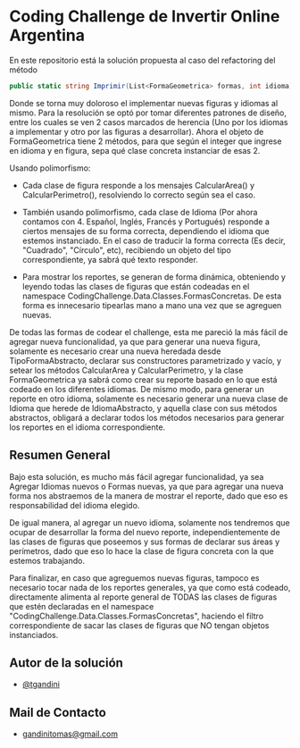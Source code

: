 # Coding Challenge de Invertir Online Argentina
En este repositorio está la solución propuesta al caso del refactoring del método 
```csharp
public static string Imprimir(List<FormaGeometrica> formas, int idioma)
```
Donde se torna muy doloroso el implementar nuevas figuras y idiomas al mismo.
Para la resolución se optó por tomar diferentes patrones de diseño, entre los cuales se ven 2 casos marcados de herencia (Uno por los idiomas a implementar y otro por las figuras a desarrollar).
Ahora el objeto de FormaGeometrica tiene 2 métodos, para que según el integer que ingrese en idioma y en figura, sepa qué clase concreta instanciar de esas 2.

Usando polimorfismo:

- Cada clase de figura responde a los mensajes CalcularArea() y CalcularPerimetro(), resolviendo lo correcto según sea el caso.

- También usando polimorfismo, cada clase de Idioma (Por ahora contamos con 4. Español, Inglés, Francés y Portugués) responde a ciertos mensajes de su forma correcta, dependiendo el idioma que estemos instanciado. En el caso de traducir la forma correcta (Es decir, "Cuadrado", "Círculo", etc), recibiendo un objeto del tipo correspondiente, ya sabrá qué texto responder.

- Para mostrar los reportes, se generan de forma dinámica, obteniendo y leyendo todas las clases de figuras que están codeadas en el namespace CodingChallenge.Data.Classes.FormasConcretas. De esta forma es innecesario tipearlas mano a mano una vez que se agreguen nuevas.

De todas las formas de codear el challenge, esta me pareció la más fácil de agregar nueva funcionalidad, ya que para generar una nueva figura, solamente es necesario crear una nueva heredada desde TipoFormaAbstracto, declarar sus constructores parametrizado y vacío, y setear los métodos CalcularArea y CalcularPerimetro, y la clase FormaGeometrica ya sabrá como crear su reporte basado en lo que está codeado en los diferentes idiomas.
De mismo modo, para generar un reporte en otro idioma, solamente es necesario generar una nueva clase de Idioma que herede de IdiomaAbstracto, y aquella clase con sus métodos abstractos, obligará a declarar todos los métodos necesarios para generar los reportes en el idioma correspondiente.





## Resumen General

Bajo esta solución, es mucho más fácil agregar funcionalidad, ya sea Agregar Idiomas nuevos o Formas nuevas, ya que para agregar una nueva forma nos abstraemos de la manera de mostrar el reporte, dado que eso es responsabilidad del idioma elegido.

De igual manera, al agregar un nuevo idioma, solamente nos tendremos que ocupar de desarrollar la forma del nuevo reporte, independientemente de las clases de figuras que poseemos y sus formas de declarar sus áreas y perímetros, dado que eso lo hace la clase de figura concreta con la que estemos trabajando.

Para finalizar, en caso que agreguemos nuevas figuras, tampoco es necesario tocar nada de los reportes generales, ya que como está codeado, directamente alimenta al reporte general de TODAS las clases de figuras que estén declaradas en el namespace "CodingChallenge.Data.Classes.FormasConcretas", haciendo el filtro correspondiente de sacar las clases de figuras que NO tengan objetos instanciados.

## Autor de la solución

- [@tgandini](https://www.github.com/tgandini)


## Mail de Contacto
- gandinitomas@gmail.com
